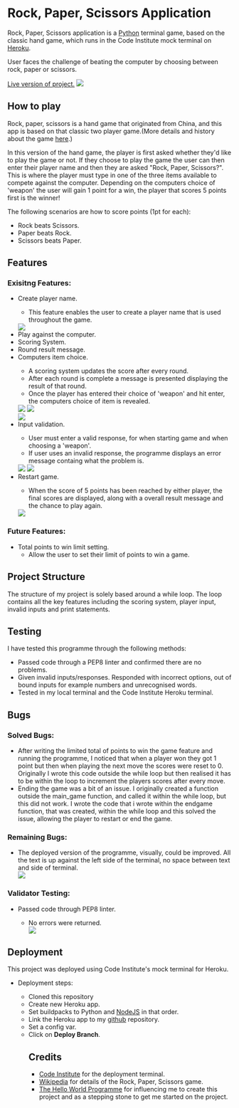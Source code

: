 # Rock, Paper, Scissors Application

<p>Rock, Paper, Scissors application is a <a href="https://en.wikipedia.org/wiki/Python_(programming_language)">Python</a> terminal game, based on the classic hand game, which runs in the Code Institute mock terminal on <a href="https://en.wikipedia.org/wiki/Heroku">Heroku</a>.</p>
<p>User faces the challenge of beating the computer by choosing between rock, paper or scissors.</p>
<a href="https://rock-paper-scissors-python-app.herokuapp.com/">Live version of project.<a>
<img src="assets/readme-images/responsive.png">
  <h2>How to play</h2>
  <p>Rock, paper, scissors is a hand game that originated from China, and this app is based on that classic two player game.(More details and history about the game <a href="https://en.wikipedia.org/wiki/Rock_paper_scissors">here</a>.)</p>
  <p>In this version of the hand game, the player is first asked whether they'd like to play the game or not. If they choose to play the game the user can then enter their player name and then they are asked "Rock, Paper, Scissors?". This is where the player must type in one of the three items available to compete against the computer. Depending on the computers choice of 'weapon' the user will gain 1 point for a win, the player that scores 5 points first is the winner!</p>
  <p>The following scenarios are how to score points (1pt for each):</p>
  <ul>
    <li>Rock beats Scissors.</li>
    <li>Paper beats Rock.</li>
    <li>Scissors beats Paper.</li>
  </ul>
  
  <h2>Features</h2>
  <h3>Exisitng Features:</h3>
  <ul>
    <li>Create player name.</li>
      <ul>
        <li>This feature enables the user to create a player name that is used throughout the game.</li>
      </ul>
    <img src="assets/readme-images/player-name.png">
    <li>Play against the computer.</li>
    <li>Scoring System.</li>
    <li>Round result message.</li>
    <li>Computers item choice.</li>
    <ul>
      <li>A scoring system updates the score after every round.</li>
      <li>After each round is complete a message is presented displaying the result of that round.</li>
      <li>Once the player has entered their choice of 'weapon' and hit enter, the computers choice of item is revealed.</li>
    </ul>
    <img src="assets/readme-images/victory-score-example.png">
    <img src="assets/readme-images/defeat-example.png"><br>
    <img src="assets/readme-images/tie-example.png">
    <li>Input validation.</li>
    <ul>
      <li>User must enter a valid response, for when starting game and when choosing a 'weapon'.</li>
      <li>If user uses an invalid response, the programme displays an error message containg what the problem is.</li>
    </ul>
    <img src="assets/readme-images/invalid-start-example.png">
    <img src="assets/readme-images/invalid-item-choice.png">
    <li>Restart game.</li>
    <ul>
      <li>When the score of 5 points has been reached by either player, the final scores are displayed, along with a overall result message and the chance to play again.</li>
    </ul>
    <img src="assets/readme-images/game-result.png">
  </ul>
  
  <h3>Future Features:</h3>
  <ul>
    <li>Total points to win limit setting.
      <ul>
        <li>Allow the user to set their limit of points to win a game.</li>
      </ul>
    </li>
  </ul>
  
  <h2>Project Structure</h2>
  <p>The structure of my project is solely based around a while loop. The loop contains all the key features including the scoring system, player input, invalid inputs and print statements.</p>

  <h2>Testing</h2>
  
  <p>I have tested this programme through the following methods:</p>
  <ul>
    <li>Passed code through a PEP8 linter and confirmed there are no problems.</li>
    <li>Given invalid inputs/responses. Responded with incorrect options, out of bound inputs for example numbers and unrecognised words.</li>
    <li>Tested in my local terminal and the Code Institute Heroku terminal.</li>
  </ul>
  
  <h2>Bugs</h2>
  <h3>Solved Bugs:</h3>
  <ul>
    <li>After writing the limited total of points to win the game feature and running the programme, I noticed that when a player won they got 1 point but then when playing the next move the scores were reset to 0. Originally I wrote this code outside the while loop but then realised it has to be within the loop to increment the players scores after every move.</li>
    <li>Ending the game was a bit of an issue. I originally created a function outside the main_game function, and called it within the while loop, but this did not work. I wrote the code that i wrote within the endgame function, that was created, within the while loop and this solved the issue, allowing the player to restart or end the game.</li>
  </ul>
  <h3>Remaining Bugs:</h3>
  <ul>
    <li>The deployed version of the programme, visually, could be improved. All the text is up against the left side of the terminal, no space between text and side of terminal.</li>
    <img src="assets/readme-images/deployed-app.png">
  </ul>
  <h3>Validator Testing:</h3>
  <ul>
    <li>Passed code through PEP8 linter.</li>
    <ul>
      <li>No errors were returned.</li>
      <img src="assets/readme-images/pep8-result.png">
    </ul>
  </ul>

<h2>Deployment</h2>
<p>This project was deployed using Code Institute's mock terminal for Heroku.</p>
<ul>
<li>Deployment steps:</li>
<ul>
  <li>Cloned this repository</li>
  <li>Create new Heroku app.</li>
  <li>Set buildpacks to Python and <a href="https://en.wikipedia.org/wiki/Node.js">NodeJS</a> in that order.</li>
  <li>Link the Heroku app to my <a href="https://en.wikipedia.org/wiki/GitHub">github</a> repository.</li>
  <li>Set a config var.</li>
  <li>Click on <strong>Deploy Branch</strong>.</li>
</ul>
<ul>

<h2>Credits</h2>
<ul>
<li><a href="https://codeinstitute.net/">Code Institute</a> for the deployment terminal.</li>
<li><a href="https://en.wikipedia.org/wiki/Main_Page">Wikipedia</a> for details of the Rock, Paper, Scissors game.</li>
<li><a href="https://thehelloworldprogram.com/python/python-game-rock-paper-scissors/">The Hello World Programme</a> for influencing me to create this project and as a stepping stone to get me started on the project.</li>
</ul>

